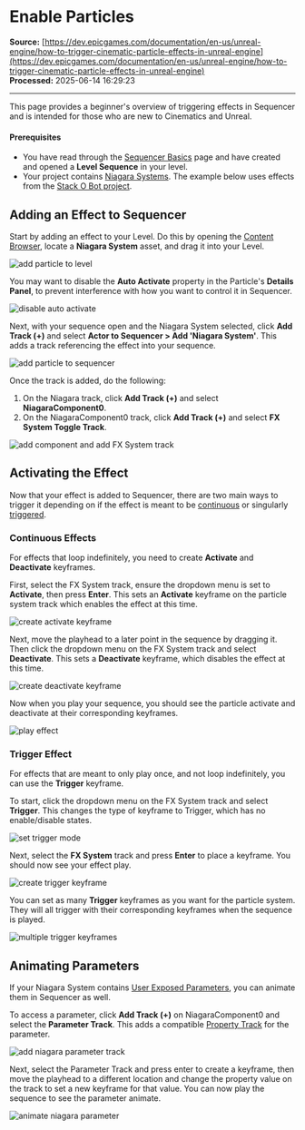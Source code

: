 # Enable Particles

**Source:** [https://dev.epicgames.com/documentation/en-us/unreal-engine/how-to-trigger-cinematic-particle-effects-in-unreal-engine](https://dev.epicgames.com/documentation/en-us/unreal-engine/how-to-trigger-cinematic-particle-effects-in-unreal-engine)  
**Processed:** 2025-06-14 16:29:23

---

This page provides a beginner's overview of triggering effects in Sequencer and is intended for those who are new to Cinematics and Unreal.

#### Prerequisites

-   You have read through the [Sequencer Basics](/documentation/en-us/unreal-engine/how-to-make-movies-in-unreal-engine) page and have created and opened a **Level Sequence** in your level.
-   Your project contains [Niagara Systems](/documentation/en-us/unreal-engine/creating-visual-effects-in-niagara-for-unreal-engine). The example below uses effects from the [Stack O Bot project](https://www.fab.com/listings/b4dfff49-0e7d-4c4b-a6c5-8a0315831c9c).

## Adding an Effect to Sequencer

Start by adding an effect to your Level. Do this by opening the [Content Browser](/documentation/en-us/unreal-engine/content-browser-in-unreal-engine), locate a **Niagara System** asset, and drag it into your Level.

![add particle to level](https://d1iv7db44yhgxn.cloudfront.net/documentation/images/7b57e9f4-5702-461a-b386-fba9f9a5bed1/addeffect.png)

You may want to disable the **Auto Activate** property in the Particle's **Details Panel**, to prevent interference with how you want to control it in Sequencer.

![disable auto activate](https://d1iv7db44yhgxn.cloudfront.net/documentation/images/ca0337e0-5285-4d36-b7d8-a1a24f8df58f/autoactivate.png)

Next, with your sequence open and the Niagara System selected, click **Add Track (+)** and select **Actor to Sequencer > Add 'Niagara System'**. This adds a track referencing the effect into your sequence.

![add particle to sequencer](https://d1iv7db44yhgxn.cloudfront.net/documentation/images/da08a0bf-7dd7-4069-abf9-01d5a41149d8/addeffect2.png)

Once the track is added, do the following:

1.  On the Niagara track, click **Add Track (+)** and select **NiagaraComponent0**.
2.  On the NiagaraComponent0 track, click **Add Track (+)** and select **FX System Toggle Track**.

![add component and add FX System track](https://d1iv7db44yhgxn.cloudfront.net/documentation/images/cca5ac83-eed2-4c57-84e6-aa9e410e9ca7/addeffect3.png)

## Activating the Effect

Now that your effect is added to Sequencer, there are two main ways to trigger it depending on if the effect is meant to be [continuous](/documentation/en-us/unreal-engine/how-to-trigger-cinematic-particle-effects-in-unreal-engine#continuouseffects) or singularly [triggered](/documentation/en-us/unreal-engine/how-to-trigger-cinematic-particle-effects-in-unreal-engine#triggereffect).

### Continuous Effects

For effects that loop indefinitely, you need to create **Activate** and **Deactivate** keyframes.

First, select the FX System track, ensure the dropdown menu is set to **Activate**, then press **Enter**. This sets an **Activate** keyframe on the particle system track which enables the effect at this time.

![create activate keyframe](https://d1iv7db44yhgxn.cloudfront.net/documentation/images/3238e47b-fda2-4e75-baef-e83774261834/activate1.gif)

Next, move the playhead to a later point in the sequence by dragging it. Then click the dropdown menu on the FX System track and select **Deactivate**. This sets a **Deactivate** keyframe, which disables the effect at this time.

![create deactivate keyframe](https://d1iv7db44yhgxn.cloudfront.net/documentation/images/38379fb1-9e40-4ead-8cf0-80df55f2c276/deactivate.gif)

Now when you play your sequence, you should see the particle activate and deactivate at their corresponding keyframes.

![play effect](https://d1iv7db44yhgxn.cloudfront.net/documentation/images/c0e7d42b-f3e5-4134-ab78-007e10259aa8/regionplay.gif)

### Trigger Effect

For effects that are meant to only play once, and not loop indefinitely, you can use the **Trigger** keyframe.

To start, click the dropdown menu on the FX System track and select **Trigger**. This changes the type of keyframe to Trigger, which has no enable/disable states.

![set trigger mode](https://d1iv7db44yhgxn.cloudfront.net/documentation/images/aa608f52-1f07-41c0-bbd4-02fb9f670445/triggerstate.png)

Next, select the **FX System** track and press **Enter** to place a keyframe. You should now see your effect play.

![create trigger keyframe](https://d1iv7db44yhgxn.cloudfront.net/documentation/images/c01b3632-c26b-434b-b0f8-bc2b53e860ab/trigger1.gif)

You can set as many **Trigger** keyframes as you want for the particle system. They will all trigger with their corresponding keyframes when the sequence is played.

![multiple trigger keyframes](https://d1iv7db44yhgxn.cloudfront.net/documentation/images/cdaff3c0-09c3-4772-ac6f-c747c3a5eed7/trigger2.gif)

## Animating Parameters

If your Niagara System contains [User Exposed Parameters](/documentation/en-us/unreal-engine/overview-of-niagara-effects-for-unreal-engine#parametersandparametertypes), you can animate them in Sequencer as well.

To access a parameter, click **Add Track (+)** on NiagaraComponent0 and select the **Parameter Track**. This adds a compatible [Property Track](/documentation/en-us/unreal-engine/cinematic-transform-and-property-tracks-in-unreal-engine) for the parameter.

![add niagara parameter track](https://d1iv7db44yhgxn.cloudfront.net/documentation/images/6df97374-04f2-4b64-8136-4d5ad6d40ac4/param1.png)

Next, select the Parameter Track and press enter to create a keyframe, then move the playhead to a different location and change the property value on the track to set a new keyframe for that value. You can now play the sequence to see the parameter animate.

![animate niagara parameter](https://d1iv7db44yhgxn.cloudfront.net/documentation/images/41f6caf3-74e5-466c-b93c-b2523a3dc40a/param2.gif)